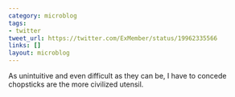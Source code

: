 ```yaml
---
category: microblog
tags:
- twitter
tweet_url: https://twitter.com/ExMember/status/19962335566
links: []
layout: microblog
---
```

As unintuitive and even difficult as they can be, I have to concede chopsticks are the more civilized utensil.
